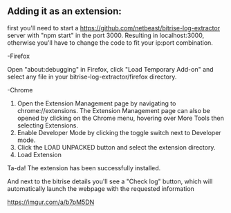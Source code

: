## Adding it as an extension:

first you'll need to start a https://github.com/netbeast/bitrise-log-extractor server with "npm start" in the port 3000. Resulting in localhost:3000, otherwise you'll have to change the code to fit your ip:port combination.

-Firefox

Open "about:debugging" in Firefox, click "Load Temporary Add-on" and select any file in your bitrise-log-extractor/firefox directory.

-Chrome


1. Open the Extension Management page by navigating to chrome://extensions. The Extension Management page can also be opened by clicking on the Chrome menu, hovering over More Tools then selecting Extensions.
2. Enable Developer Mode by clicking the toggle switch next to Developer mode.
3. Click the LOAD UNPACKED button and select the extension directory.
4. Load Extension


Ta-da! The extension has been successfully installed.

And next to the bitrise details you'll see a "Check log" button, which will automatically launch the webpage with the requested information

https://imgur.com/a/b7pM5DN

